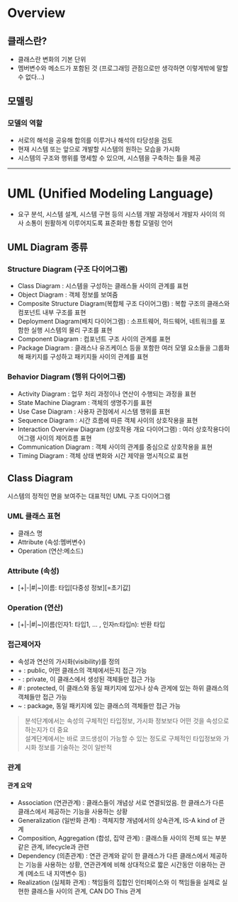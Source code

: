 # Overview

## 클래스란?
- 클래스란 변화의 기본 단위
- 멤버변수와 메소드가 포함된 것 (프로그래밍 관점으로만 생각하면 이렇게밖에 말할 수 없다...)

## 모델링

### 모델의 역할
- 서로의 해석을 공유해 합의를 이루거나 해석의 타당성을 검토
- 현재 시스템 또는 앞으로 개발할 시스템의 원하는 모습을 가시화
- 시스템의 구조와 행위를 명세할 수 있으며, 시스템을 구축하는 틀을 제공

---

# UML (Unified Modeling Language)
- 요구 분석, 시스템 설계, 시스템 구현 등의 시스템 개발 과정에서 개발자 사이의 의사 소통이 원활하게 이루어지도록 표준화한 통합 모델링 언어

## UML Diagram 종류

### Structure Diagram (구조 다이어그램)
- Class Diagram : 시스템을 구성하는 클래스들 사이의 관계를 표현
- Object Diagram : 객체 정보를 보여줌
- Composite Structure Diagram(복합체 구조 다이어그램) : 복합 구조의 클래스와 컴포넌트 내부 구조를 표현
- Deployment Diagram(배치 다이어그램) : 소프트웨어, 하드웨어, 네트워크를 포함한 실행 시스템의 물리 구조를 표현
- Component Diagram : 컴포넌트 구조 사이의 관계를 표현
- Package Diagram : 클래스나 유즈케이스 등을 포함한 여러 모델 요소들을 그룹화해 패키지를 구성하고 패키지들 사이의 관계를 표현

### Behavior Diagram (행위 다이어그램)
- Activity Diagram : 업무 처리 과정이나 연산이 수행되는 과정을 표현
- State Machine Diagram : 객체의 생명주기를 표현
- Use Case Diagram : 사용자 관점에서 시스템 행위를 표현
- Sequence Diagram : 시간 흐름에 따른 객체 사이의 상호작용을 표현
- Interaction Overview Diagram (상호작용 개요 다이어그램) : 여러 상호작용다이어그램 사이의 제어흐름 표현
- Communication Diagram : 객체 사이의 관계를 중심으로 상호작용을 표현
- Timing Diagram : 객체 상태 변화와 시간 제약을 명시적으로 표현

## Class Diagram
시스템의 정적인 면을 보여주는 대표적인 UML 구조 다이어그램

### UML 클래스 표현
- 클래스 명
- Attribute (속성:멤버변수)
- Operation (연산:메소드)

### Attribute (속성)
- [+|-|#|~]이름: 타입[다중성 정보][=초기값]

### Operation (연산)
- [+|-|#|~]이름(인자1: 타입1, ... , 인자n:타입n): 반환 타입

### 접근제어자
- 속성과 연산의 가시화(visibility)를 정의
- \+ : public, 어떤 클래스의 객체에서든지 접근 가능
- \- : private, 이 클래스에서 생성된 객체들만 접근 가능
- \# : protected, 이 클래스와 동일 패키지에 있거나 상속 관게에 있는 하위 클래스의 객체들만 접근 가능
- \~ : package, 동일 패키지에 있는 클래스의 객체들만 접근 가능

> 분석단계에서는 속성의 구체적인 타입정보, 가시화 정보보다 어떤 것을 속성으로 하는지가 더 중요  
> 설계단계에서는 바로 코드생성이 가능할 수 있는 정도로 구체적인 타입정보와 가시화 정보를 기술하는 것이 일반적


### 관계

#### 관계 요약
- Association (연관관계) : 클래스들이 개념상 서로 연결되었음. 한 클래스가 다른 클래스에서 제공하는 기능을 사용하는 상황
- Generalization (일반화 관계) : 객체지향 개념에서의 상속관계, IS-A kind of 관계
- Composition, Aggregation (합성, 집약 관계) : 클래스들 사이의 전체 또는 부분 같은 관계, lifecycle과 관련
- Dependency (의존관계) : 연관 관계와 같이 한 클래스가 다른 클래스에서 제공하는 기능을 사용하는 상황, 연관관계에 비해 상대적으로 짧은 시간동안 이용하는 관계 (메소드 내 지역변수 등)
- Realization (실체화 관계) : 책임들의 집합인 인터페이스와 이 책임들을 실제로 실현한 클래스들 사이의 관계, CAN DO This 관계
